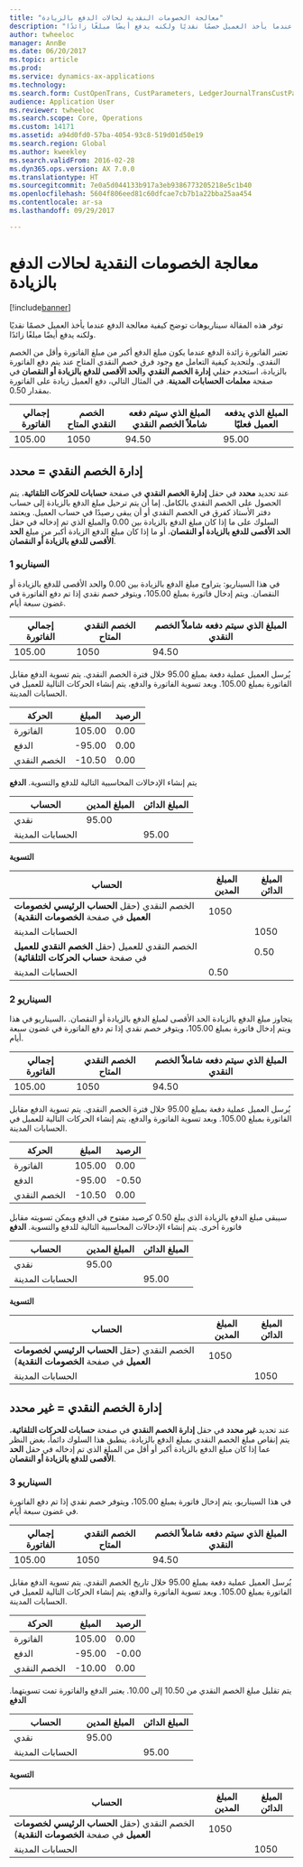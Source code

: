 ```yaml
---
title: "معالجة الخصومات النقدية لحالات الدفع بالزيادة"
description: "توفر هذه المقالة سيناريوهات توضح كيفية معالجة الدفع عندما يأخذ العميل خصمًا نقديًا ولكنه يدفع أيضًا مبلغًا زائدًا."
author: twheeloc
manager: AnnBe
ms.date: 06/20/2017
ms.topic: article
ms.prod: 
ms.service: dynamics-ax-applications
ms.technology: 
ms.search.form: CustOpenTrans, CustParameters, LedgerJournalTransCustPaym, LedgerJournalTransVendPaym, VendOpenTrans, VendParameters
audience: Application User
ms.reviewer: twheeloc
ms.search.scope: Core, Operations
ms.custom: 14171
ms.assetid: a94d0fd0-57ba-4054-93c8-519d01d50e19
ms.search.region: Global
ms.author: kweekley
ms.search.validFrom: 2016-02-28
ms.dyn365.ops.version: AX 7.0.0
ms.translationtype: HT
ms.sourcegitcommit: 7e0a5d044133b917a3eb9386773205218e5c1b40
ms.openlocfilehash: 5604f806eed81c60dfcae7cb7b1a22bba25aa454
ms.contentlocale: ar-sa
ms.lasthandoff: 09/29/2017

---
```


# <a name="handling-cash-discounts-for-overpayments"></a>معالجة الخصومات النقدية لحالات الدفع بالزيادة

[!include[banner](../includes/banner.md)]


توفر هذه المقالة سيناريوهات توضح كيفية معالجة الدفع عندما يأخذ العميل خصمًا نقديًا ولكنه يدفع أيضًا مبلغًا زائدًا. 

تعتبر الفاتورة زائدة الدفع عندما يكون مبلغ الدفع أكبر من مبلغ الفاتورة وأقل من الخصم النقدي. ولتحديد كيفية التعامل مع وجود فرق خصم النقدي المتاح عند يتم دفع الفاتورة بالزيادة، استخدم حقلي **إدارة الخصم النقدي** و**الحد الأقصى للدفع بالزيادة أو النقصان** في صفحة **معلمات الحسابات المدينة**. في المثال التالي، دفع العميل زيادة على الفاتورة بمقدار 0.50.

| إجمالي الفاتورة | الخصم النقدي المتاح | المبلغ الذي سيتم دفعه شاملاً الخصم النقدي | المبلغ الذي يدفعه العميل فعليًا |
|---------------|-------------------------|-----------------------------------------------------|-----------------------------------|
| 105.00        | 1050                   | 94.50                                               | 95.00                             |

## <a name="cash-discount-administration--specific"></a>إدارة الخصم النقدي = محدد
عند تحديد **محدد** في حقل **إدارة الخصم النقدي** في صفحة **حسابات للحركات التلقائية**، يتم الحصول على الخصم النقدي بالكامل. إما أن يتم ترحيل مبلغ الدفع بالزيادة إلى حساب دفتر الأستاذ كفرق في الخصم النقدي أو أن يبقى رصيدًا في حساب العميل. ويعتمد السلوك على ما إذا كان مبلغ الدفع بالزيادة بين 0.00 والمبلغ الذي تم إدخاله في حقل **الحد الأقصى للدفع بالزيادة أو النقصان**، أو ما إذا كان مبلغ الدفع الزيادة أكبر من مبلغ **الحد الأقصى للدفع بالزيادة أو النقصان**.

### <a name="scenario-1"></a>السيناريو 1

في هذا السيناريو: يتراوح مبلغ الدفع بالزيادة بين 0.00 والحد الأقصى للدفع بالزيادة أو النقصان. ويتم إدخال فاتورة بمبلغ 105.00، ويتوفر خصم نقدي إذا تم دفع الفاتورة في غضون سبعة أيام.

| إجمالي الفاتورة | الخصم النقدي المتاح | المبلغ الذي سيتم دفعه شاملاً الخصم النقدي |
|---------------|-------------------------|-----------------------------------------------------|
| 105.00        | 1050                   | 94.50                                               |

يُرسل العميل عملية دفعة بمبلغ 95.00 خلال فترة الخصم النقدي. يتم تسوية الدفع مقابل الفاتورة بمبلغ 105.00. وبعد تسوية الفاتورة والدفع، يتم إنشاء الحركات التالية للعميل في الحسابات المدينة.

| الحركة   | المبلغ | الرصيد |
|---------------|--------|---------|
| الفاتورة       | 105.00 | 0.00    |
| الدفع       | -95.00 | 0.00    |
| الخصم النقدي | -10.50 | 0.00    |

يتم إنشاء الإدخالات المحاسبية التالية للدفع والتسوية. **الدفع**

| الحساب             | المبلغ المدين | المبلغ الدائن |
|---------------------|--------------|---------------|
| نقدي                | 95.00        |               |
| الحسابات المدينة |              | 95.00         |

**التسوية**

| الحساب                                                                                                          | المبلغ المدين | المبلغ الدائن |
|------------------------------------------------------------------------------------------------------------------|--------------|---------------|
| الخصم النقدي (حقل **الحساب الرئيسي لخصومات العميل** في صفحة **الخصومات النقدية**)                 | 1050        |               |
| الحسابات المدينة                                                                                              |              | 1050         |
| الخصم النقدي للعميل (حقل **الخصم النقدي للعميل** في صفحة **حساب الحركات التلقائية**) |              | 0.50          |
| الحسابات المدينة                                                                                              | 0.50         |               |

### <a name="scenario-2"></a>السيناريو 2

في هذا ‎السيناريو، ‎يتجاوز مبلغ الدفع بالزيادة الحد الأقصى لمبلغ الدفع بالزيادة أو النقصان. ويتم إدخال فاتورة بمبلغ 105.00، ويتوفر خصم نقدي إذا تم دفع الفاتورة في غضون سبعة أيام.

| إجمالي الفاتورة | الخصم النقدي المتاح | المبلغ الذي سيتم دفعه شاملاً الخصم النقدي |
|---------------|-------------------------|-----------------------------------------------------|
| 105.00        | 1050                   | 94.50                                               |

يُرسل العميل عملية دفعة بمبلغ 95.00 خلال فترة الخصم النقدي. يتم تسوية الدفع مقابل الفاتورة بمبلغ 105.00. وبعد تسوية الفاتورة والدفع، يتم إنشاء الحركات التالية للعميل في الحسابات المدينة.

| الحركة   | المبلغ | الرصيد |
|---------------|--------|---------|
| الفاتورة       | 105.00 | 0.00    |
| الدفع       | -95.00 | -0.50   |
| الخصم النقدي | -10.50 | 0.00    |

سيبقى مبلغ الدفع بالزيادة الذي يبلغ 0.50 كرصيد مفتوح في الدفع ويمكن تسويته مقابل فاتورة أخرى. يتم إنشاء الإدخالات المحاسبية التالية للدفع والتسوية. **الدفع**

| الحساب             | المبلغ المدين | المبلغ الدائن |
|---------------------|--------------|---------------|
| نقدي                | 95.00        |               |
| الحسابات المدينة |              | 95.00         |

**التسوية**

| الحساب                                                                                          | المبلغ المدين | المبلغ الدائن |
|--------------------------------------------------------------------------------------------------|--------------|---------------|
| الخصم النقدي (حقل **الحساب الرئيسي لخصومات العميل** في صفحة **الخصومات النقدية**) | 1050        |               |
| الحسابات المدينة                                                                              |              | 1050         |

## <a name="cash-discount-administration--unspecific"></a>إدارة الخصم النقدي = غير محدد
عند تحديد **غير محدد** في حقل **إدارة الخصم النقدي** في صفحة **حسابات للحركات التلقائية**، يتم إنقاص مبلغ الخصم النقدي بمبلغ الدفع بالزيادة. ينطبق هذا السلوك دائماً، بغض النظر عما إذا كان مبلغ الدفع بالزيادة أكبر أو أقل من المبلغ الذي تم إدخاله في حقل **الحد الأقصى للدفع بالزيادة أو النقصان**.

### <a name="scenario-3"></a>السيناريو 3

في هذا السيناريو، يتم إدخال فاتورة بمبلغ 105.00، ويتوفر خصم نقدي إذا تم دفع الفاتورة في غضون سبعة أيام.

| إجمالي الفاتورة | الخصم النقدي المتاح | المبلغ الذي سيتم دفعه شاملاً الخصم النقدي |
|---------------|-------------------------|-----------------------------------------------------|
| 105.00        | 1050                   | 94.50                                               |

يُرسل العميل عملية دفعة بمبلغ 95.00 خلال تاريخ الخصم النقدي. يتم تسوية الدفع مقابل الفاتورة بمبلغ 105.00. وبعد تسوية الفاتورة والدفع، يتم إنشاء الحركات التالية للعميل في الحسابات المدينة.

| الحركة   | المبلغ | الرصيد |
|---------------|--------|---------|
| الفاتورة       | 105.00 | 0.00    |
| الدفع       | -95.00 | -0.00   |
| الخصم النقدي | -10.00 | 0.00    |

يتم تقليل مبلغ الخصم النقدي من 10.50 إلى 10.00. يعتبر الدفع والفاتورة تمت تسويتهما. **الدفع**

| الحساب             | المبلغ المدين | المبلغ الدائن |
|---------------------|--------------|---------------|
| نقدي                | 95.00        |               |
| الحسابات المدينة |              | 95.00         |

**التسوية**

| الحساب                                                                                          | المبلغ المدين | المبلغ الدائن |
|--------------------------------------------------------------------------------------------------|--------------|---------------|
| الخصم النقدي (حقل **الحساب الرئيسي لخصومات العميل** في صفحة **الخصومات النقدية**) | 1050        |               |
| الحسابات المدينة                                                                              |              | 1050         |






